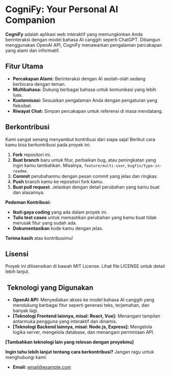 # CogniFy: Your Personal AI Companion

**CogniFy** adalah aplikasi web interaktif yang memungkinkan Anda berinteraksi dengan model bahasa AI canggih seperti ChatGPT. Dibangun menggunakan OpenAI API, CogniFy menawarkan pengalaman percakapan yang alami dan informatif.

## Fitur Utama

- **Percakapan Alami:** Berinteraksi dengan AI seolah-olah sedang berbicara dengan teman.
- **Multibahasa:** Dukung berbagai bahasa untuk komunikasi yang lebih luas.
- **Kustomisasi:** Sesuaikan pengalaman Anda dengan pengaturan yang fleksibel.
- **Riwayat Chat:** Simpan percakapan untuk referensi di masa mendatang.

## Berkontribusi

Kami sangat senang menyambut kontribusi dari siapa saja! Berikut cara kamu bisa berkontribusi pada proyek ini:

1. **Fork** repositori ini.
2. **Buat branch** baru untuk fitur, perbaikan bug, atau peningkatan yang ingin kamu tambahkan. Misalnya, `feature/multi-user`, `bugfix/typo-in-readme`.
3. **Commit** perubahanmu dengan pesan commit yang jelas dan ringkas.
4. **Push** branch kamu ke repositori fork kamu.
5. **Buat pull request**. Jelaskan dengan detail perubahan yang kamu buat dan alasannya.

**Pedoman Kontribusi:**

- **Ikuti gaya coding** yang ada dalam proyek ini.
- **Tulis test cases** untuk memastikan perubahan yang kamu buat tidak merusak fitur yang sudah ada.
- **Dokumentasikan** kode kamu dengan jelas.

**Terima kasih** atas kontribusimu!

## Lisensi

Proyek ini dilisensikan di bawah MIT License. Lihat file LICENSE untuk detail lebih lanjut.

## ️ Teknologi yang Digunakan

- **OpenAI API:** Menyediakan akses ke model bahasa AI canggih yang mendukung berbagai fitur seperti generasi teks, terjemahan, dan banyak lagi.
- **[Teknologi Frontend lainnya, misal: React, Vue]:** Menangani tampilan antarmuka pengguna yang interaktif dan dinamis.
- **[Teknologi Backend lainnya, misal: Node.js, Express]:** Mengelola logika server, mengelola database, dan menangani permintaan API.

**[Tambahkan teknologi lain yang relevan dengan proyekmu]**

**Ingin tahu lebih lanjut tentang cara berkontribusi?** Jangan ragu untuk menghubungi kami:

- **Email:** email@example.com
